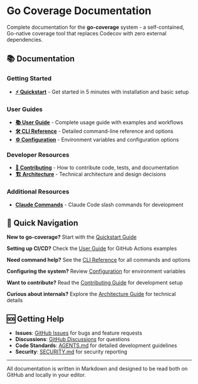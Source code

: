 # Go Coverage Documentation

Complete documentation for the **go-coverage** system - a self-contained, Go-native coverage tool that replaces Codecov with zero external dependencies.

## 📚 Documentation

### Getting Started
- **[⚡ Quickstart](quickstart.md)** - Get started in 5 minutes with installation and basic setup

### User Guides
- **[📚 User Guide](user-guide.md)** - Complete usage guide with examples and workflows
- **[🛠️ CLI Reference](cli-reference.md)** - Detailed command-line reference and options
- **[⚙️ Configuration](configuration.md)** - Environment variables and configuration options

### Developer Resources
- **[🤝 Contributing](contributing.md)** - How to contribute code, tests, and documentation
- **[🏗️ Architecture](architecture.md)** - Technical architecture and design decisions

### Additional Resources
- **[Claude Commands](claude-commands.md)** - Claude Code slash commands for development

## 🎯 Quick Navigation

**New to go-coverage?** Start with the [Quickstart Guide](quickstart.md)

**Setting up CI/CD?** Check the [User Guide](user-guide.md) for GitHub Actions examples

**Need command help?** See the [CLI Reference](cli-reference.md) for all commands and options

**Configuring the system?** Review [Configuration](configuration.md) for environment variables

**Want to contribute?** Read the [Contributing Guide](contributing.md) for development setup

**Curious about internals?** Explore the [Architecture Guide](architecture.md) for technical details

## 🆘 Getting Help

- **Issues**: [GitHub Issues](https://github.com/mrz1836/go-coverage/issues) for bugs and feature requests
- **Discussions**: [GitHub Discussions](https://github.com/mrz1836/go-coverage/discussions) for questions
- **Code Standards**: [AGENTS.md](../.github/AGENTS.md) for detailed development guidelines
- **Security**: [SECURITY.md](../.github/SECURITY.md) for security reporting

---

All documentation is written in Markdown and designed to be read both on GitHub and locally in your editor.
